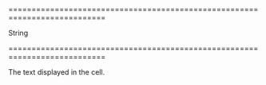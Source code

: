 ===========================================================================
<!--type-->String<!--/type-->
===========================================================================

<!--shortDescription-->
The text displayed in the cell.
<!--/shortDescription-->

<!--fullDescription-->

<!--/fullDescription-->